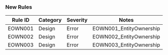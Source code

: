 ### New Rules

 Rule ID | Category | Severity | Notes
 --------|----------|----------|------------------------
 EOWN001 | Design   | Error    | EOWN001_EntityOwnership
 EOWN002 | Design   | Error    | EOWN002_EntityOwnership
 EOWN003 | Design   | Error    | EOWN003_EntityOwnership

